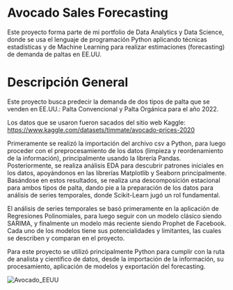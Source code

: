# Avocado Sales Forecasting
Este proyecto forma parte de mi portfolio de Data Analytics y Data Science, donde se usa el lenguaje de programación Python aplicando técnicas estadísticas y de Machine Learning para realizar estimaciones (forecasting) de demanda de paltas en EE.UU.

# Descripción General
Este proyecto busca predecir la demanda de dos tipos de palta que se venden en EE.UU.: Palta Convencional y Palta Orgánica para el año 2022.

Los datos que se usaron fueron sacados del sitio web Kaggle: https://www.kaggle.com/datasets/timmate/avocado-prices-2020

Primeramente se realizó la importación del archivo csv a Python, para luego proceder con el preprocesamiento de los datos (limpieza y reordenamiento de la información), principalmente usando la librería Pandas. Posteriormente, se realiza análisis EDA para descubrir patrones iniciales en los datos, apoyándonos en las librerías Matplotlib y Seaborn principalmente. Basándose en estos resultados, se realiza una descomposición estacional para ambos tipos de palta, dando pie a la preparación de los datos para análisis de series temporales, donde Scikit-Learn jugó un rol fundamental.

El análisis de series temporales se basó primeramente en la aplicación de Regresiones Polinomiales, para luego seguir con un modelo clásico siendo SARIMA, y finalmente un modelo más reciente siendo Prophet de Facebook. Cada uno de los modelos tiene sus potencialidades y limitantes, las cuales se describen y comparan en el proyecto.

Para este proyecto se utilizó principalmente Python para cumplir con la ruta de analista y científico de datos, desde la importación de la información, su procesamiento, aplicación de modelos y exportación del forecasting. 

![Avocado_EEUU](../images/Avocado_EEUU.png)
